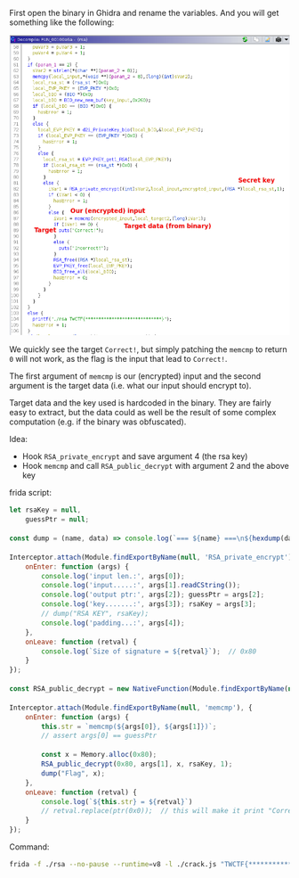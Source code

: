 First open the binary in Ghidra and rename the variables.
And you will get something like the following:

![ghidra-decompiled-rsa](./ghidra.png)

We quickly see the target `Correct!`, but simply patching the `memcmp` to return `0` will not work, as the flag is the input that lead to `Correct!`.

The first argument of `memcmp` is our (encrypted) input and the second argument is the target data (i.e. what our input should encrypt to).

Target data and the key used is hardcoded in the binary. They are fairly easy to extract, but the data could as well be the result of some complex computation (e.g. if the binary was obfuscated).

Idea:
 * Hook `RSA_private_encrypt` and save argument 4 (the rsa key)
 * Hook `memcmp` and call `RSA_public_decrypt` with argument 2 and the above key

frida script:

```js
let rsaKey = null,
    guessPtr = null;

const dump = (name, data) => console.log(`=== ${name} ===\n${hexdump(data)}\n===`);

Interceptor.attach(Module.findExportByName(null, 'RSA_private_encrypt'), {
    onEnter: function (args) {
        console.log('input len.:', args[0]);
        console.log('input.....:', args[1].readCString());
        console.log('output ptr:', args[2]); guessPtr = args[2];
        console.log('key.......:', args[3]); rsaKey = args[3];
        // dump("RSA KEY", rsaKey);
        console.log('padding...:', args[4]);
    },
    onLeave: function (retval) {
        console.log(`Size of signature = ${retval}`);  // 0x80
    }
});

const RSA_public_decrypt = new NativeFunction(Module.findExportByName(null, 'RSA_public_decrypt'), 'int', ['int', 'pointer', 'pointer', 'pointer', 'int']);

Interceptor.attach(Module.findExportByName(null, 'memcmp'), {
    onEnter: function (args) {
        this.str = `memcmp(${args[0]}, ${args[1]})`;
        // assert args[0] == guessPtr

        const x = Memory.alloc(0x80);
        RSA_public_decrypt(0x80, args[1], x, rsaKey, 1);
        dump("Flag", x);
    },
    onLeave: function (retval) {
        console.log(`${this.str} = ${retval}`)
        // retval.replace(ptr(0x0));  // this will make it print "Correct"
    }
});
```

Command:

```bash
frida -f ./rsa --no-pause --runtime=v8 -l ./crack.js "TWCTF{*****************************}"
```
